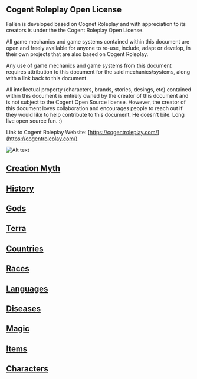 ## Cogent Roleplay Open License

Fallen is developed based on Cognet Roleplay and with appreciation to its creators is under the the Cogent Roleplay Open License.

All game mechanics and game systems contained within this document are open and freely available for anyone to re-use, include, adapt or develop, in their own projects that are also based on Cogent Roleplay.

Any use of game mechanics and game systems from this document requires attribution to this document for the said mechanics/systems, along with a link back to this document.

All intellectual property (characters, brands, stories, desings, etc) contained within this document is entirely owned by the creator of this document and is not subject to the Cogent Open Source license. However, the creator of this document loves collaboration and encourages people to reach out if they would like to help contribute to this document. He doesn't bite. Long live open source fun. :)

Link to Cogent Roleplay Website: [https://cogentroleplay.com/](https://cogentroleplay.com/)

![Alt text](images/CogentRoleplayAttribution_Wide.png)

## [Creation Myth](CreationMyth/CreationMyth.md)

## [History](History/History.md)

## [Gods](Gods/Gods.md)

## [Terra](Terra/Terra.md)

## [Countries](Countries/Countries.md)

## [Races](Races/Races.md)

## [Languages](Languages/Languages.md)

## [Diseases](Diseases/Diseases.md)

## [Magic](Magic/Magic.md)

## [Items](Items/Items.md)

## [Characters](Characters/Characters.md)
